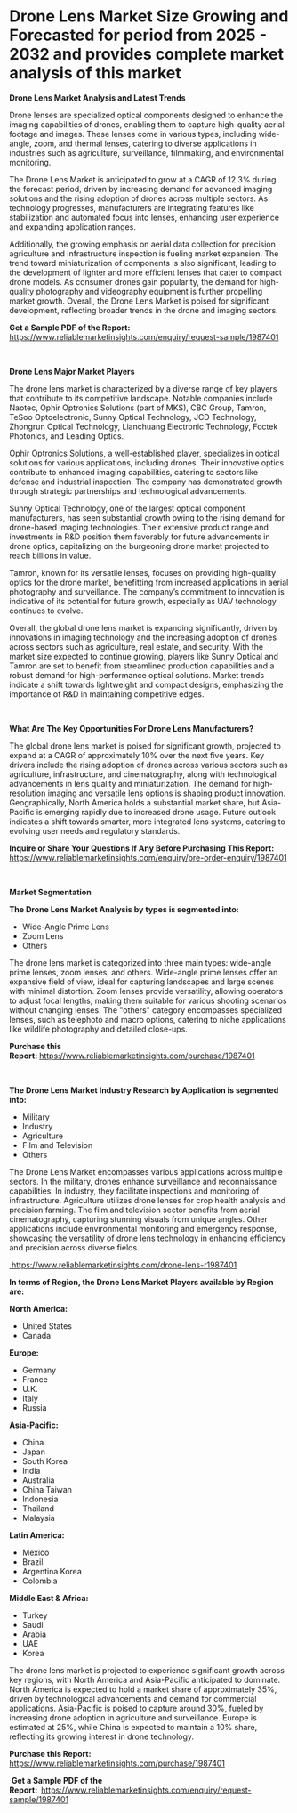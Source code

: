 <p><h1>Drone Lens Market Size Growing and Forecasted for period from 2025 - 2032 and provides complete market analysis of this market</h1></p><p><strong>Drone Lens Market Analysis and Latest Trends</strong></p>
<p><p>Drone lenses are specialized optical components designed to enhance the imaging capabilities of drones, enabling them to capture high-quality aerial footage and images. These lenses come in various types, including wide-angle, zoom, and thermal lenses, catering to diverse applications in industries such as agriculture, surveillance, filmmaking, and environmental monitoring.</p><p>The Drone Lens Market is anticipated to grow at a CAGR of 12.3% during the forecast period, driven by increasing demand for advanced imaging solutions and the rising adoption of drones across multiple sectors. As technology progresses, manufacturers are integrating features like stabilization and automated focus into lenses, enhancing user experience and expanding application ranges.</p><p>Additionally, the growing emphasis on aerial data collection for precision agriculture and infrastructure inspection is fueling market expansion. The trend toward miniaturization of components is also significant, leading to the development of lighter and more efficient lenses that cater to compact drone models. As consumer drones gain popularity, the demand for high-quality photography and videography equipment is further propelling market growth. Overall, the Drone Lens Market is poised for significant development, reflecting broader trends in the drone and imaging sectors.</p></p>
<p><strong>Get a Sample PDF of the Report:&nbsp;</strong> <a href="https://www.reliablemarketinsights.com/enquiry/request-sample/1987401?utm_campaign=2181&utm_medium=2&utm_source=Github&utm_content=ia&utm_term=15042025&utm_id=drone-lens">https://www.reliablemarketinsights.com/enquiry/request-sample/1987401</a></p>
<p>&nbsp;</p>
<p><strong>Drone Lens Major Market Players</strong></p>
<p><p>The drone lens market is characterized by a diverse range of key players that contribute to its competitive landscape. Notable companies include Naotec, Ophir Optronics Solutions (part of MKS), CBC Group, Tamron, TeSoo Optoelectronic, Sunny Optical Technology, JCD Technology, Zhongrun Optical Technology, Lianchuang Electronic Technology, Foctek Photonics, and Leading Optics.</p><p>Ophir Optronics Solutions, a well-established player, specializes in optical solutions for various applications, including drones. Their innovative optics contribute to enhanced imaging capabilities, catering to sectors like defense and industrial inspection. The company has demonstrated growth through strategic partnerships and technological advancements.</p><p>Sunny Optical Technology, one of the largest optical component manufacturers, has seen substantial growth owing to the rising demand for drone-based imaging technologies. Their extensive product range and investments in R&D position them favorably for future advancements in drone optics, capitalizing on the burgeoning drone market projected to reach billions in value.</p><p>Tamron, known for its versatile lenses, focuses on providing high-quality optics for the drone market, benefitting from increased applications in aerial photography and surveillance. The company’s commitment to innovation is indicative of its potential for future growth, especially as UAV technology continues to evolve.</p><p>Overall, the global drone lens market is expanding significantly, driven by innovations in imaging technology and the increasing adoption of drones across sectors such as agriculture, real estate, and security. With the market size expected to continue growing, players like Sunny Optical and Tamron are set to benefit from streamlined production capabilities and a robust demand for high-performance optical solutions. Market trends indicate a shift towards lightweight and compact designs, emphasizing the importance of R&D in maintaining competitive edges.</p></p>
<p>&nbsp;</p>
<p><strong>What Are The Key Opportunities For Drone Lens Manufacturers?</strong></p>
<p><p>The global drone lens market is poised for significant growth, projected to expand at a CAGR of approximately 10% over the next five years. Key drivers include the rising adoption of drones across various sectors such as agriculture, infrastructure, and cinematography, along with technological advancements in lens quality and miniaturization. The demand for high-resolution imaging and versatile lens options is shaping product innovation. Geographically, North America holds a substantial market share, but Asia-Pacific is emerging rapidly due to increased drone usage. Future outlook indicates a shift towards smarter, more integrated lens systems, catering to evolving user needs and regulatory standards.</p></p>
<p><strong>Inquire or Share Your Questions If Any Before Purchasing This Report:</strong> <a href="https://www.reliablemarketinsights.com/enquiry/pre-order-enquiry/1987401?utm_campaign=2181&utm_medium=2&utm_source=Github&utm_content=ia&utm_term=15042025&utm_id=drone-lens">https://www.reliablemarketinsights.com/enquiry/pre-order-enquiry/1987401</a></p>
<p>&nbsp;</p>
<p><strong>Market Segmentation</strong></p>
<p><strong>The Drone Lens Market Analysis by types is segmented into:</strong></p>
<p><ul><li>Wide-Angle Prime Lens</li><li>Zoom Lens</li><li>Others</li></ul></p>
<p><p>The drone lens market is categorized into three main types: wide-angle prime lenses, zoom lenses, and others. Wide-angle prime lenses offer an expansive field of view, ideal for capturing landscapes and large scenes with minimal distortion. Zoom lenses provide versatility, allowing operators to adjust focal lengths, making them suitable for various shooting scenarios without changing lenses. The "others" category encompasses specialized lenses, such as telephoto and macro options, catering to niche applications like wildlife photography and detailed close-ups.</p></p>
<p><strong>Purchase this Report:&nbsp;</strong><a href="https://www.reliablemarketinsights.com/purchase/1987401?utm_campaign=2181&utm_medium=2&utm_source=Github&utm_content=ia&utm_term=15042025&utm_id=drone-lens">https://www.reliablemarketinsights.com/purchase/1987401</a></p>
<p>&nbsp;</p>
<p><strong>The Drone Lens Market Industry Research by Application is segmented into:</strong></p>
<p><ul><li>Military</li><li>Industry</li><li>Agriculture</li><li>Film and Television</li><li>Others</li></ul></p>
<p><p>The Drone Lens Market encompasses various applications across multiple sectors. In the military, drones enhance surveillance and reconnaissance capabilities. In industry, they facilitate inspections and monitoring of infrastructure. Agriculture utilizes drone lenses for crop health analysis and precision farming. The film and television sector benefits from aerial cinematography, capturing stunning visuals from unique angles. Other applications include environmental monitoring and emergency response, showcasing the versatility of drone lens technology in enhancing efficiency and precision across diverse fields.</p></p>
<p><a href="https://www.reliablemarketinsights.com/drone-lens-r1987401?utm_campaign=2181&utm_medium=2&utm_source=Github&utm_content=ia&utm_term=15042025&utm_id=drone-lens">&nbsp;https://www.reliablemarketinsights.com/drone-lens-r1987401</a></p>
<p><strong>In terms of Region, the Drone Lens Market Players available by Region are:</strong></p>
<p>
    <p> <strong> North America: </strong>
        <ul>
            <li>United States</li>
            <li>Canada</li>
        </ul>
        </p> 
    <p> <strong> Europe: </strong>
        <ul>
            <li>Germany</li>
            <li>France</li>
            <li>U.K.</li>
            <li>Italy</li>
            <li>Russia</li>
        </ul>
        </p> 
    <p> <strong> Asia-Pacific: </strong>
        <ul>
            <li>China</li>
            <li>Japan</li>
            <li>South Korea</li>
            <li>India</li>
            <li>Australia</li>
            <li>China Taiwan</li>
            <li>Indonesia</li>
            <li>Thailand</li>
            <li>Malaysia</li>
        </ul>
        </p> 
    <p> <strong> Latin America: </strong>
        <ul>
            <li>Mexico</li>
            <li>Brazil</li>
            <li>Argentina Korea</li>
            <li>Colombia</li>
        </ul>
        </p> 
    <p> <strong> Middle East & Africa: </strong>
        <ul>
            <li>Turkey</li>
            <li>Saudi</li>
            <li>Arabia</li>
            <li>UAE</li>
            <li>Korea</li>
        </ul>
    </p>
    </p>
<p><p>The drone lens market is projected to experience significant growth across key regions, with North America and Asia-Pacific anticipated to dominate. North America is expected to hold a market share of approximately 35%, driven by technological advancements and demand for commercial applications. Asia-Pacific is poised to capture around 30%, fueled by increasing drone adoption in agriculture and surveillance. Europe is estimated at 25%, while China is expected to maintain a 10% share, reflecting its growing interest in drone technology.</p></p>
<p><strong>Purchase this Report: </strong><a href="https://www.reliablemarketinsights.com/purchase/1987401?utm_campaign=2181&utm_medium=2&utm_source=Github&utm_content=ia&utm_term=15042025&utm_id=drone-lens">https://www.reliablemarketinsights.com/purchase/1987401</a></p>
<p>&nbsp;<strong>Get a Sample PDF of the Report:&nbsp;&nbsp;</strong><a href="https://www.reliablemarketinsights.com/enquiry/request-sample/1987401?utm_campaign=2181&utm_medium=2&utm_source=Github&utm_content=ia&utm_term=15042025&utm_id=drone-lens">https://www.reliablemarketinsights.com/enquiry/request-sample/1987401</a></p>
<p><strong></strong></p>
<p><p></p><p></p><p></p></p>